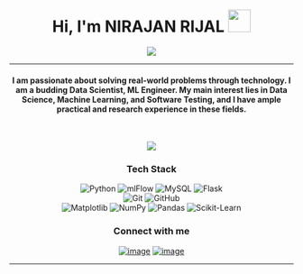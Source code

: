 <h1 align="center">Hi, I'm NIRAJAN RIJAL <img src="https://media.giphy.com/media/hvRJCLFzcasrR4ia7z/giphy.gif" width="40"></h1>
<p align="center">
  <a href="https://git.io/typing-svg"><img src="https://readme-typing-svg.herokuapp.com?color=71a5fd&center=true&vCenter=true&width=500&lines=MS+Information+Assurance+@+SCSU;Budding+Data+Scientist;Quantative+Analyst;MS+Software+Engineer;DS+%7C+ML+%7C+NLP+%7C+CV+%7C+AI"></a>
</p>
<hr/>
<h4 align="center">I am passionate about solving real-world problems through technology. I am a budding Data Scientist, ML Engineer. My main interest lies in Data Science, Machine Learning, and Software Testing, and I have ample practical and research experience in these fields.</h4>
<br>
<p align="center"> 
  <a href="https://drive.google.com/file/d/1Qs16-IJ3z6GHnC_JOhvLzd6eRf1gtJ8r/view?usp=drive_link"><img src="https://img.shields.io/badge/Resume-9775c2?style=for-the-badge"></a>
</p>
<h3 align="center">Tech Stack</h3>
<p align="center">
  <a>
    <img alt="Python" src="https://img.shields.io/badge/-Python-4B8BBE?style=for-the-badge&logo=python&logoColor=white">
  </a>
  <a>
    <img alt="mlFlow" src="![mlflow](https://img.shields.io/badge/mlflow-%23d9ead3.svg?style=for-the-badge&logo=numpy&logoColor=blue)">
  </a>
  <a>
    <img alt="MySQL" src="https://img.shields.io/badge/-MySQL-F29111?style=for-the-badge&logo=MySQL&logoColor=white">
  </a>
  <a>
    <img alt="Flask" src="https://img.shields.io/badge/-Flask-646464?style=for-the-badge&logo=Flask&logoColor=white">
  </a>
  <br> 
  <a>
    <img alt="Git" src="https://img.shields.io/badge/-Git-F1502F?style=for-the-badge&logo=Git&logoColor=white">
  </a>
  <a>
    <img alt="GitHub" src="https://img.shields.io/badge/-GitHub-4f6578?style=for-the-badge&logo=GitHub&logoColor=white">
  </a>
  <br>
 <a>
    <img alt="Matplotlib" src="(https://img.shields.io/badge/Matplotlib-%23ffffff.svg?style=for-the-badge&logo=Matplotlib&logoColor=black)">
  </a>
  <a>
    <img alt="NumPy" src="(https://img.shields.io/badge/numpy-%23013243.svg?style=for-the-badge&logo=numpy&logoColor=white)">
  </a>
  <a>
    <img alt="Pandas" src="(https://img.shields.io/badge/pandas-%23150458.svg?style=for-the-badge&logo=pandas&logoColor=white)">
  </a>
  <a>
    <img alt="Scikit-Learn" src="(https://img.shields.io/badge/scikit--learn-%23F7931E.svg?style=for-the-badge&logo=scikit-learn&logoColor=white)">
  </a>
  
</p>

<h3 align="center">Connect with me</h3>
<div align="center">
  
  [![image](https://img.shields.io/badge/LinkedIn-0A66C2?style=for-the-badge&logo=linkedin&logoColor=white)](https://www.linkedin.com/in/nirajan-rijal-8b1766274/)
  [![image](https://img.shields.io/badge/Gmail-EA4335?style=for-the-badge&logo=gmail&logoColor=white)](mailto:nirajanrijal8@gmail.com)
  
</div>
<hr/>
